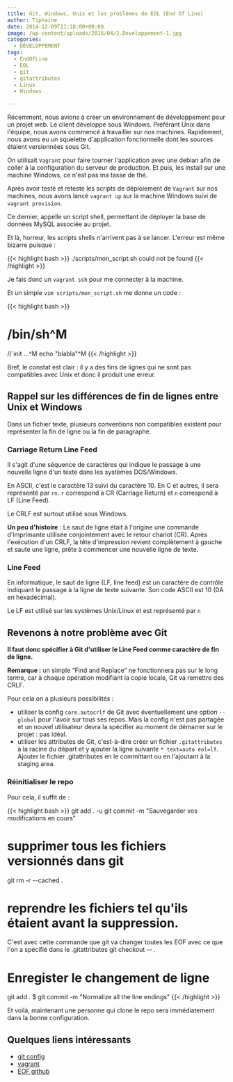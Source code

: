 ```yaml
---
title: Git, Windows, Unix et les problèmes de EOL (End Of Line)
author: Tiphaine
date: 2014-12-09T11:18:00+00:00
image: /wp-content/uploads/2016/04/2.Developpement-1.jpg
categories:
  - DÉVELOPPEMENT
tags:
  - EndOfLine
  - EOL
  - git
  - gitattributes
  - Linux
  - Windows

---
```

Récemment, nous avions à créer un environnement de développement pour un projet web. Le client développe sous Windows. Préférant Unix dans l'équipe, nous avons commencé à travailler sur nos machines. Rapidement, nous avons eu un squelette d'application fonctionnelle dont les sources étaient versionnées sous Git.

On utilisait `Vagrant` pour faire tourner l'application avec une debian afin de coller à la configuration du serveur de production. Et puis, les install sur une machine Windows, ce n'est pas ma tasse de thé.

Après avoir testé et retesté les scripts de déploiement de `Vagrant` sur nos machines, nous avons lancé `vagrant up` sur la machine Windows suivi de `vagrant provision`.
  
Ce dernier, appelle un script shell, permettant de déployer la base de données MySQL associée au projet.

Et là, horreur, les scripts shells n'arrivent pas à se lancer. L'erreur est même bizarre puisque :

{{< highlight bash >}}
./scripts/mon_script.sh could not be found
{{< /highlight >}}

Je fais donc un `vagrant ssh` pour me connecter à la machine.

Et un simple `vim scripts/mon_script.sh` me donne un code :

{{< highlight bash >}}
# /bin/sh^M
// init ...^M
echo "blabla"^M
{{< /highlight >}}

Bref, le constat est clair : il y a des fins de lignes qui ne sont pas compatibles avec Unix et donc il produit une erreur.

## Rappel sur les différences de fin de lignes entre Unix et Windows

Dans un fichier texte, plusieurs conventions non compatibles existent pour représenter la fin de ligne ou la fin de paragraphe.

### Carriage Return Line Feed

Il s'agit d'une séquence de caractères qui indique le passage à une nouvelle ligne d'un texte dans les systèmes DOS/Windows.

En ASCII, c'est le caractère 13 suivi du caractère 10. En C et autres, il sera représenté par `rn`. `r` correspond à CR (Carriage Return) et `n` correspond à LF (Line Feed).

Le CRLF est surtout utilisé sous Windows.

**Un peu d'histoire** : Le saut de ligne était à l'origine une commande d'imprimante utilisée conjointement avec le retour chariot (CR). Après l'exécution d'un CRLF, la tête d'impression revient complètement à gauche et saute une ligne, prête à commencer une nouvelle ligne de texte.

### Line Feed

En informatique, le saut de ligne (LF, line feed) est un caractère de contrôle indiquant le passage à la ligne de texte suivante. Son code ASCII est 10 (0A en hexadécimal).

Le LF est utilisé sur les systèmes Unix/Linux et est représenté par `n`

## Revenons à notre problème avec Git

**Il faut donc spécifier à Git d'utiliser le Line Feed comme caractère de fin de ligne.**

**Remarque :** un simple “Find and Replace” ne fonctionnera pas sur le long terme, car à chaque opération modifiant la copie locale, Git va remettre des CRLF.

Pour cela on a plusieurs possibilités :

* utiliser la config `core.autocrlf` de Git avec éventuellement une option `--global` pour l'avoir sur tous ses repos. Mais la config n'est pas partagée et un nouvel utilisateur devra la spécifier au moment de démarrer sur le projet : pas idéal.
* utiliser les attributes de Git, c'est-à-dire créer un fichier `.gitattributes` à la racine du départ et y ajouter la ligne suivante `* text=auto eol=lf`. Ajouter le fichier .gitattributes en le committant ou en l'ajoutant à la staging area.

### Réinitialiser le repo

Pour cela, il suffit de :

{{< highlight bash >}}
git add . -u
git commit -m "Sauvegarder vos modifications en cours"
# supprimer tous les fichiers versionnés dans git
git rm -r --cached .
# reprendre les fichiers tel qu'ils étaient avant la suppression.
C'est avec cette commande que git va changer toutes les EOF avec
ce que l'on a spécifié dans le .gitattributes
git checkout -- .
# Enregister le changement de ligne
git add .
$ git commit -m "Normalize all the line endings"
{{< /highlight >}}

Et voilà, maintenant une personne qui clone le repo sera immédiatement dans la bonne configuration.

## Quelques liens intéressants

* [git config](http://git-scm.com/docs/git-config)
* [vagrant](https://www.vagrantup.com/)
* [EOF github](https://help.github.com/articles/dealing-with-line-endings/)
